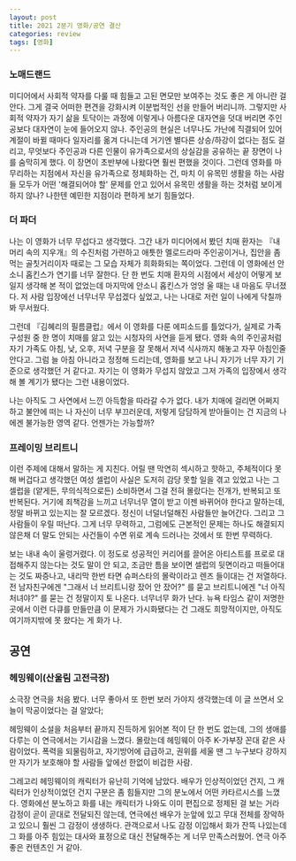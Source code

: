 ```yaml
---
layout: post
title: 2021 2분기 영화/공연 결산
categories: review
tags: [영화]
---
```


### 노매드랜드
미디어에서 사회적 약자를 다룰 때 힘들고 고된 면모만 보여주는 것도 좋은 게 아니란 걸 안다. 그게 결국 어떠한 편견을 강화시켜 이분법적인 선을 만들어 버리니까. 그렇지만 사회적 약자가 자기 삶을 토닥이는 과정에 이렇게나 아름다운 대자연을 덧대 버리면 주인공보다 대자연이 눈에 들어오지 않나. 주인공의 현실은 너무나도 가난에 직결되어 있어 계절이 바뀔 때마다 일자리를 옮겨 다니는데 거기엔 별다른 상승/하강이 없다는 점도 걸리고, 무엇보다 주인공과 다른 인물이 유가족으로서의 상실감을 공유하는 끝 장면이 나를 숨막히게 했다. 이 장면이 초반부에 나왔다면 훨씬 편했을 것이다. 그런데 영화를 마무리하는 지점에서 자신을 유가족으로 정체화하는 건, 마치 이 유목민 생활을 하는 사람들 모두가 어떤 '해결되어야 할' 문제를 안고 있어서 유목민 생활을 하는 것처럼 보이게 하지 않나? 나한텐 예민한 지점이라 편하게 보기 힘들었다.

### 더 파더
나는 이 영화가 너무 무섭다고 생각했다. 그간 내가 미디어에서 봤던 치매 환자는 『내 머리 속의 지우개』의 수진처럼 가련하고 애틋한 멜로드라마 주인공이거나, 집안을 좀먹는 골칫거리이자 때로는 그 모습 자체가 희화화되는 쪽이었다. 그런데 이 영화에선 안소니 홉킨스가 연기를 너무 잘한다. 단 한 번도 치매 환자의 시점에서 세상이 어떻게 보일지 생각해 본 적이 없었는데 마지막에 안소니 홉킨스가 엉엉 울 때는 내 마음도 무너졌다. 저 사람 입장에선 너무너무 무섭겠다 싶었고, 나는 나대로 저런 일이 나에게 닥칠까봐 무서웠다. 

그런데 『김혜리의 필름클럽』에서 이 영화를 다룬 에피소드를 틀었다가, 실제로 가족 구성원 중 한 명이 치매를 앓고 있는 시청자의 사연을 듣게 됐다. 영화 속의 주인공처럼 자기 가족도 아침, 낮, 오후, 저녁 구분을 잘 못해서 저녁 식사까지 해놓고 자꾸 아침인줄 안다고. 그럼 늘 아침 아니라고 정정해 드리는데, 영화를 보고 나니 자기가 너무 자기 기준으로 생각했던 거 같다고. 자기는 이 영화가 무섭지 않았고 그저 가족의 입장에서 생각해 볼 계기가 됐다는 그런 내용이었다. 

나는 아직도 그 사연에서 느낀 아득함을 따라갈 수가 없다. 내가 치매에 걸리면 어쩌지 하고 불안에 떠는 나 자신이 너무 부끄러운데, 저렇게 담담하게 받아들이는 건 지금의 나에겐 불가능한 영역 같다. 언젠가는 가능할까? 

### 프레이밍 브리트니
이런 주제에 대해서 말하는 게 지친다. 어릴 땐 막연히 섹시하고 핫하고, 주체적이다 못해 버겁다고 생각했던 여성 셀럽이 사실은 도저히 감당 못할 일을 겪고 있었고 나는 그 셀럽을 (얕게든, 무의식적으로든) 소비하면서 그걸 전혀 몰랐다는 전개가, 반복되고 또 반복된다. 거기에 죄책감을 느끼고 너무너무 열이 받고 이젠 바뀌어야 한다고 말하는데, 정말 바뀌고 있는지는 잘 모르겠다. 정신이 너덜너덜해진 사람들만 늘어간다. 그리고 그 사람들이 우릴 떠난다. 그게 너무 무력하고, 그럼에도 근본적인 문제는 하나도 해결되지 않은채 더 말도 안되는 사건들이 수면 위로 계속 드러나는 것에서 또 한번 무력하다.

보는 내내 속이 울렁거렸다. 이 정도로 성공적인 커리어를 끌어온 아티스트를 프로로 대접해주지 않는다는 것도 말이 안 되고, 조금만 틈을 보이면 셀럽의 뒷면이라고 떠들어대는 것도 짜증나고, 내리막 한번 타면 슈퍼스타의 몰락이라고 렌즈 들이대는 건 저열하다. 전 남자친구에겐 "그래서 너 브리트니랑 잤어 안 잤어?" 를 묻고 브리트니에겐 "너 아직 처녀야?" 를 묻는 건 정말이지 토 나온다. 너무너무 화가 난다. 뉴욕 타임스 같이 저명한 곳에서 이런 다큐를 만들만큼 이 문제가 가시화됐다는 건 그래도 희망적이지만, 아직도 여기까지밖에 못 왔다는 게 화가 나.

## 공연

### 헤밍웨이(산울림 고전극장)
소극장 연극을 처음 봤다. 너무 좋아서 또 한번 보러 가야지 생각했는데 이 글 쓰면서 오늘이 막공이었다는 걸 알았다; 

헤밍웨이 소설을 처음부터 끝까지 진득하게 읽어본 적이 단 한 번도 없는데, 그의 생애를 다루는 이 연극에서는 기시감을 느꼈다. 몰랐는데 헤밍웨이 아주 K-가부장 꼰대 같은 사람이었다. 폭력을 되물림하고, 자기방어에 급급하고, 권위를 세울 땐 그 누구보다 강하지만 자기가 보호해야 할 사람들 앞에선 한없이 비겁한 사람. 

그레고리 헤밍웨이의 캐릭터가 유난히 기억에 남았다. 배우가 인상적이었던 건지, 그 캐릭터가 인상적이었던 건지 구분은 좀 힘들지만 그의 분노에서 어떤 카타르시스를 느꼈다. 영화에선 분노하고 화를 내는 캐릭터가 나와도 이미 편집으로 정제된 걸 보는 거라 감정이 곧이 곧대로 전달되진 않는데, 연극에선 배우가 눈앞에 있고 무대 전체를 장악하고 있으니 훨씬 그 감정이 생생하다. 관객으로서 나도 감정 이입해서 화가 잔뜩 나있는데 그 화를 아주 힘있는 대사와 표정으로 대신 전달해주는 게 너무 만족스러웠어. 연극 아주 좋은 컨텐츠인 거 같아. 
